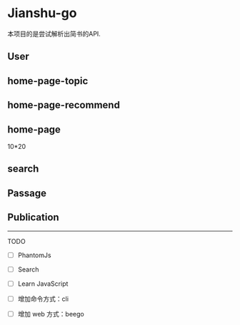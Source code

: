 # Jianshu-go

本项目的是尝试解析出简书的API.



## User


## home-page-topic


## home-page-recommend


## home-page

10*20

## search


## Passage

## Publication

---

TODO

- [ ] PhantomJs
- [ ] Search
- [ ] Learn JavaScript
- [ ] 增加命令方式：cli
- [ ] 增加 web 方式：beego


